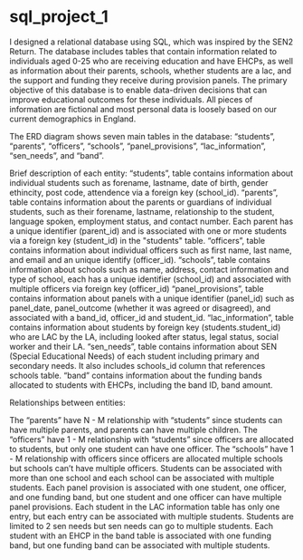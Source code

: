 # sql_project_1

I designed a relational database using SQL, which was inspired by the SEN2 Return. The database includes tables that contain information related to individuals aged 0-25 who are receiving education and have EHCPs, as well as information about their parents, schools, whether students are a lac, and the support and funding they receive during provision panels. The primary objective of this database is to enable data-driven decisions that can improve educational outcomes for these individuals. All pieces of information are fictional and most personal data is loosely based on our current demographics in England. 

The ERD diagram shows seven main tables in the database: “students”, “parents”, “officers”, “schools”, “panel_provisions”, “lac_information”, “sen_needs”, and “band”.

Brief description of each entity:
 “students”, table contains information about individual students such as forename, lastname, date of birth, gender ethincity, post code, attendence via a foreign key (school_id).
“parents”, table contains information about the parents or guardians of individual students, such as their forename, lastname, relationship to the student, language spoken, employment status, and contact number. Each parent has a unique identifier (parent_id) and is associated with one or more students via a foreign key (student_id) in the "students" table.
 “officers”, table contains information about individual officers such as first name, last name, and email and an unique identify (officer_id).
“schools”, table contains information about schools such as name, address, contact information and type of school, each has a unique identifier (school_id) and associated with multiple officers via foreign key (officer_id)
“panel_provisions”, table contains information about panels with a unique identifier (panel_id) such as panel_date, panel_outcome (whether it was agreed or disagreed), and associated with a band_id, officer_id and student_id.
 “lac_information”, table contains information about students by foreign key (students.student_id) who are LAC by the LA, including looked after status, legal status, social worker and their LA.
“sen_needs”, table contains information about SEN (Special Educational Needs) of each student including primary and secondary needs. It also includes schools_id column that references schools table. 
“band” contains information about the funding bands allocated to students with EHCPs, including the band ID, band amount.



Relationships between entities:

The “parents” have N - M relationship with “students” since students can have multiple parents, and parents can have multiple children.
The “officers” have 1 - M relationship with “students” since officers are allocated to students, but only one student can have one officer.
The “schools” have 1 - M  relationship with officers since officers are allocated multiple schools but schools can’t have multiple officers.
Students can be associated with more than one school and each school can be associated with multiple students.
Each panel provision is associated with one student, one officer, and one funding band, but one student and one officer can have multiple panel provisions.
Each student in the LAC information table has only one entry, but each entry can be associated with multiple students.
Students are limited to 2 sen needs but sen needs can go to multiple students.
Each student with an EHCP in the band table is associated with one funding band, but one funding band can be associated with multiple students.
